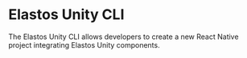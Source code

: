# Elastos Unity CLI

The Elastos Unity CLI allows developers to create a new React Native project integrating Elastos Unity components. 